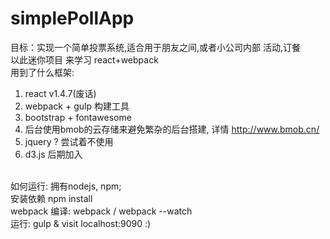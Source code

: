 # simplePollApp<br>
目标：实现一个简单投票系统,适合用于朋友之间,或者小公司内部 活动,订餐<br>
以此迷你项目 来学习 react+webpack <br>
用到了什么框架:<br>
1. react v1.4.7(废话)<br>
2. webpack + gulp 构建工具 <br>
3. bootstrap + fontawesome <br>
4. 后台使用bmob的云存储来避免繁杂的后台搭建, 详情 http://www.bmob.cn/<br>
5. jquery ? 尝试着不使用<br>
6. d3.js 后期加入<br>
<br>
如何运行: 拥有nodejs, npm;<br>
  安装依赖 npm install<br>
  webpack 编译: webpack / webpack --watch <br>
  运行: gulp & visit localhost:9090 :)<br>
